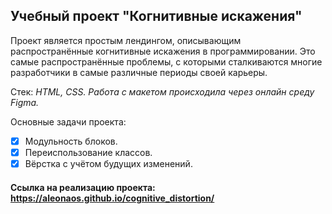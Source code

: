 ## Учебный проект "Когнитивные искажения"

Проект является простым лендингом, описывающим распространённые когнитивные искажения в программировании. Это самые распространённые проблемы, с которыми сталкиваются многие разработчики в самые различные периоды своей карьеры.

Стек: _HTML, CSS._
_Работа с макетом происходила через онлайн среду Figma._

Основные задачи проекта:

- [x] Модульность блоков.
- [x] Переиспользование классов.
- [x] Вёрстка с учётом будущих изменений.

#### Ссылка на реализацию проекта: https://aleonaos.github.io/cognitive_distortion/
